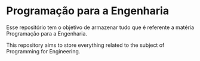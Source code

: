 # Programação para a Engenharia

Esse repositório tem o objetivo de armazenar tudo que é referente a matéria Programação para a Engenharia.

This repository aims to store everything related to the subject of Programming for Engineering.
